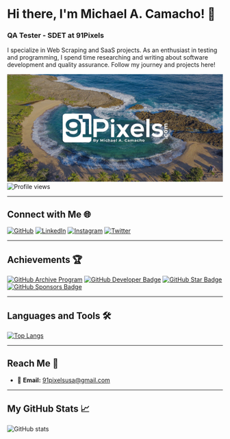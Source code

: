 # Hi there, I'm Michael A. Camacho! 👋

### QA Tester - SDET at 91Pixels
I specialize in Web Scraping and SaaS projects. As an enthusiast in testing and programming, I spend time researching and writing about software development and quality assurance. Follow my journey and projects here!

![Hi There](https://github.com/91Pixels/91Pixels/blob/main/pictures.jpg?raw=true)
![Profile views](https://gpvc.arturio.dev/91Pixels)

---

## Connect with Me 🌐

[![GitHub](https://img.shields.io/badge/-91Pixels-black?style=flat-square&logo=github&logoColor=white)](https://github.com/91Pixels)
[![LinkedIn](https://img.shields.io/badge/-91Pixels-blue?style=flat-square&logo=linkedin)](https://www.linkedin.com/in/91Pixels/)
[![Instagram](https://img.shields.io/badge/-91Pixels-E4405F?style=flat-square&logo=instagram&logoColor=white)](https://www.instagram.com/91Pixels/)
[![Twitter](https://img.shields.io/badge/-91Pixels-1DA1F2?style=flat-square&logo=twitter&logoColor=white)](https://twitter.com/91Pixels)

---

## Achievements 🏆

[![GitHub Archive Program](https://img.shields.io/badge/-GitHub%20Archive%20Program-black?style=flat-square&logo=github)](https://archiveprogram.github.com/)
[![GitHub Developer Badge](https://img.shields.io/badge/-GitHub%20Developer-black?style=flat-square&logo=github)](https://docs.github.com/en/developers)
[![GitHub Star Badge](https://img.shields.io/badge/-GitHub%20Star-black?style=flat-square&logo=github)](https://stars.github.com/)
[![GitHub Sponsors Badge](https://img.shields.io/badge/-GitHub%20Sponsors-black?style=flat-square&logo=github)](https://docs.github.com/en/github/supporting-the-open-source-community-with-github-sponsors)

---

## Languages and Tools 🛠️

[![Top Langs](https://github-readme-stats.vercel.app/api/top-langs/?username=91Pixels&layout=compact)](https://github.com/anuraghazra/github-readme-stats)

---

## Reach Me 📧

- 📧 **Email:** 91pixelsusa@gmail.com

---

## My GitHub Stats 📈

![GitHub stats](https://github-readme-stats.vercel.app/api?username=91Pixels&show_icons=true&count_private=true)  


